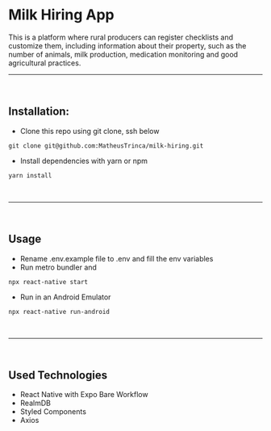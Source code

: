 # Milk Hiring App

This is a platform where rural producers can register checklists and customize them, including information about their property, such as the number of animals, milk production, medication monitoring and good agricultural practices.

<hr>
<br>

## Installation:

- Clone this repo using git clone, ssh below

```
git clone git@github.com:MatheusTrinca/milk-hiring.git
```

- Install dependencies with yarn or npm

```
yarn install
```

<br>
<hr>
<br>

## Usage

- Rename .env.example file to .env and fill the env variables
- Run metro bundler and

```
npx react-native start
```

- Run in an Android Emulator

```
npx react-native run-android
```

<br>
<hr>
<br>
  
## Used Technologies
- React Native with Expo Bare Workflow
- RealmDB
- Styled Components
- Axios

